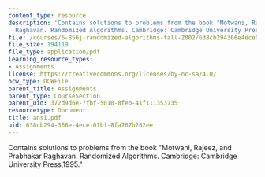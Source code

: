 ```yaml
---
content_type: resource
description: 'Contains solutions to problems from the book "Motwani, Rajeez, and Prabhakar
  Raghavan. Randomized Algorithms. Cambridge: Cambridge University Press,1995."'
file: /courses/6-856j-randomized-algorithms-fall-2002/638cb294366e4ece01bf8fa767b262ee_ans1.pdf
file_size: 194119
file_type: application/pdf
learning_resource_types:
- Assignments
license: https://creativecommons.org/licenses/by-nc-sa/4.0/
ocw_type: OCWFile
parent_title: Assignments
parent_type: CourseSection
parent_uid: 372d9d6e-7fbf-5010-8feb-41f111353735
resourcetype: Document
title: ans1.pdf
uid: 638cb294-366e-4ece-01bf-8fa767b262ee
---
```

Contains solutions to problems from the book "Motwani, Rajeez, and Prabhakar Raghavan. Randomized Algorithms. Cambridge: Cambridge University Press,1995."